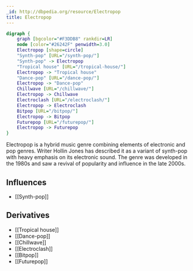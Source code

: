 ```yaml
---
_id: http://dbpedia.org/resource/Electropop
title: Electropop
---
```


```dot
digraph {
	graph [bgcolor="#F3DDB8" rankdir=LR]
	node [color="#26242F" penwidth=3.0]
	Electropop [shape=circle]
	"Synth-pop" [URL="/synth-pop/"]
	"Synth-pop" -> Electropop
	"Tropical house" [URL="/tropical-house/"]
	Electropop -> "Tropical house"
	"Dance-pop" [URL="/dance-pop/"]
	Electropop -> "Dance-pop"
	Chillwave [URL="/chillwave/"]
	Electropop -> Chillwave
	Electroclash [URL="/electroclash/"]
	Electropop -> Electroclash
	Bitpop [URL="/bitpop/"]
	Electropop -> Bitpop
	Futurepop [URL="/futurepop/"]
	Electropop -> Futurepop
}
```

Electropop is a hybrid music genre combining elements of electronic and pop genres. Writer Hollin Jones has described it as a variant of synth-pop with heavy emphasis on its electronic sound. The genre was developed in the 1980s and saw a revival of popularity and influence in the late 2000s.

## Influences

- [[Synth-pop]]

## Derivatives

- [[Tropical house]]
- [[Dance-pop]]
- [[Chillwave]]
- [[Electroclash]]
- [[Bitpop]]
- [[Futurepop]]
